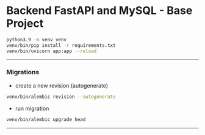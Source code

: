 # Backend FastAPI and MySQL - Base Project

```bash
python3.9 -m venv venv
venv/bin/pip install -r requirements.txt
venv/bin/uvicorn app:app --reload
```
***
### Migrations
- create a new revision (autogenerate)
```bash
venv/bin/alembic revision --autogenerate
```
- run migration
```bash
venv/bin/alembic upgrade head
```
***
